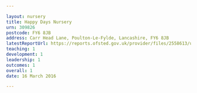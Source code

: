```yaml
---

layout: nursery
title: Happy Days Nursery
urn: 309826
postcode: FY6 8JB
address: Carr Head Lane, Poulton-Le-Fylde, Lancashire, FY6 8JB
latestReportUrl: https://reports.ofsted.gov.uk/provider/files/2558613/urn/309826.pdf
teaching: 1
development: 1
leadership: 1
outcomes: 1
overall: 1
date: 16 March 2016

---
```

